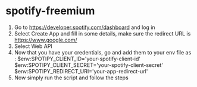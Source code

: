 ﻿# spotify-freemium
 
1) Go to https://developer.spotify.com/dashboard and log in
2) Select Create App and fill in some details, make sure the redirect URL is https://www.google.com/
3) Select Web API
4) Now that you have your credentials, go and add them to your env file as :
    $env:SPOTIPY_CLIENT_ID='your-spotify-client-id'
    $env:SPOTIPY_CLIENT_SECRET='your-spotify-client-secret'
    $env:SPOTIPY_REDIRECT_URI='your-app-redirect-url'
5) Now simply run the script and follow the steps
